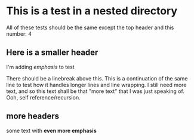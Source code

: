 # This is a test in a nested directory
All of these tests should be the same except the top header and this number:
4
## Here is a smaller header
I'm adding *emphasis* to test

There should be a linebreak above this. This is a continuation of the same line to test how it handles longer lines and line wrapping. I still need more text, and so this text shall be that "more text" that I was just speaking of. Ooh, self reference/recursion.

## more headers

some text with **even more emphasis**